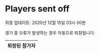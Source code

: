 # Players sent off
최종 업데이트: 2020년 12월 15일 03시 00분


경기 중 오류가 발생하는 경우 자동으로 퇴장됩니다.


| 퇴장된 참가자 |
|:---:|